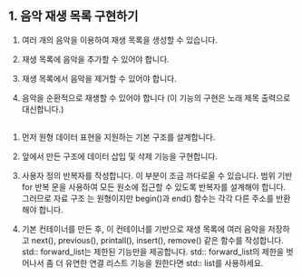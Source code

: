 ## 1. 음악 재생 목록 구현하기


1. 여러 개의 음악을 이용하여 재생 목록을 생성할 수 있습니다.

2. 재생 목록에 음악을 추가할 수 있어야 합니다.

3. 재생 목록에서 음악을 제거할 수 있어야 합니다.

4. 음악을 순환적으로 재생할 수 있어야 합니다
(이 기능의 구현은 노래 제목 출력으로 대신합니다.)



##


1. 먼저 원형 데이터 표현을 지원하는 기본 구조를 설계합니다.

2. 앞에서 만든 구조에 데이터 삽입 및 삭제 기능을 구현합니다.

3. 사용자 정의 반복자를 작성합니다. 이 부분이 조금 까다로울 수 있습니다. 범위 기반 for 반복 문을 사용하여 모든 원소에 접근할 수 있도록 반복자를 설계해야 합니다. 그러므로 자료 구조 는 원형이지만 begin()과 end() 함수는 각각 다른 주소를 반환해야 합니다.

4. 기본 컨테이너를 만든 후, 이 컨테이너를 기반으로 재생 목록에 여러 음악을 저장하고 next(), previous(), printall(), insert(), remove() 같은 함수를 작성합니다. std:: forward_list는 제한된 기능만을 제공합니다. std:: forward_list의 제한을 벗어나서 좀 더 유연한 연결 리스트 기능을 원한다면 std:: list를 사용하세요.